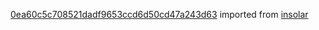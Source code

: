 [0ea60c5c708521dadf9653ccd6d50cd47a243d63](https://github.com/insolar/insolar/commit/0ea60c5c708521dadf9653ccd6d50cd47a243d63) imported from [insolar](https://github.com/insolar/insolar)
